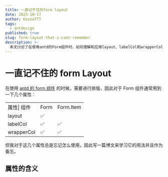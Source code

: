 ```yaml
---
title: 一直记不住的form layout
date: 2023-10-17
author: KazooTTT
tags:
  - antdesign
published: true
slug: form-layout-that-i-cant-remember
description: >-
  本文讨论了在使用antd的Form组件时，如何理解和应用layout、labelCol和wrapperCol这几个关键属性。作者提到自己经常忘记这些属性的用法，因此撰写此文以学习和备忘。文章详细解释了这些属性的含义和在Form及Form.Item组件中的应用。
---
```


# 一直记不住的 form Layout

在使用 [antd 的 form 组件](https://ant.design/components/form) 的时候，需要进行排版，因此对于 Form 组件通常用到一下几个属性：

|             |      |           |
| ----------- | ---- | --------- |
| 属性\| 组件 | Form | Form.Item |
| layout      | ✅   |           |
| labelCol    | ✅   | ✅        |
| wrapperCol  | ✅   | ✅        |

但我对于这几个属性总是忘记怎么使用，因此写一篇博文来学习它的用法并且作为备忘。

## 属性的含义